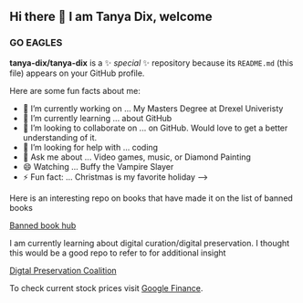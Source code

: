 ## Hi there 👋 I am Tanya Dix, welcome
### GO EAGLES

**tanya-dix/tanya-dix** is a ✨ _special_ ✨ repository because its `README.md` (this file) appears on your GitHub profile.

Here are some fun facts about me:

- 🔭 I’m currently working on ... My Masters Degree at Drexel Univeristy 
- 🌱 I’m currently learning ... about GitHub
- 👯 I’m looking to collaborate on ... on GitHub.  Would love to get a better understanding of it.
- 🤔 I’m looking for help with ... coding
- 💬 Ask me about ... Video games, music, or Diamond Painting
- 😄 Watching ... Buffy the Vampire Slayer
- ⚡ Fun fact: ... Christmas is my favorite holiday
-->
<p>Here is an interesting repo on books that have made it on the list of banned books</p>
<a href="https://github.com/EricCarey286/banned-books-hub">Banned book hub</a>
<p>I am currently learning about digital curation/digital preservation. I thought this would be a good repo to refer to for additional insight</p>
<a href="https://github.com/Digital-Preservation-Coalition/learning">Digtal Preservation Coalition</a>

To check current stock prices visit [Google Finance](https://www.google.com/finance/).
